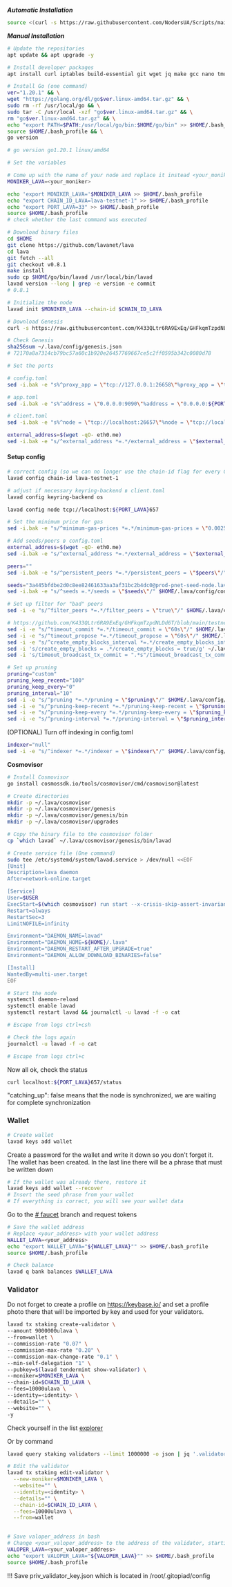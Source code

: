 ***Automatic Installation***
```bash
source <(curl -s https://raw.githubusercontent.com/NodersUA/Scripts/main/lava) && chmod +x lava && ./lava
```

***Manual Installation***
```bash
# Update the repositories
apt update && apt upgrade -y
```

```bash
# Install developer packages
apt install curl iptables build-essential git wget jq make gcc nano tmux htop nvme-cli pkg-config libssl-dev libleveldb-dev tar clang bsdmainutils ncdu unzip libleveldb-dev -y
```

```bash
# Install Go (one command)
ver="1.20.1" && \
wget "https://golang.org/dl/go$ver.linux-amd64.tar.gz" && \
sudo rm -rf /usr/local/go && \
sudo tar -C /usr/local -xzf "go$ver.linux-amd64.tar.gz" && \
rm "go$ver.linux-amd64.tar.gz" && \
echo "export PATH=$PATH:/usr/local/go/bin:$HOME/go/bin" >> $HOME/.bash_profile && \
source $HOME/.bash_profile && \
go version

# go version go1.20.1 linux/amd64
```

```bash
# Set the variables

# Come up with the name of your node and replace it instead <your_moniker>
MONIKER_LAVA=<your_moniker>

echo 'export MONIKER_LAVA='$MONIKER_LAVA >> $HOME/.bash_profile
echo "export CHAIN_ID_LAVA=lava-testnet-1" >> $HOME/.bash_profile
echo "export PORT_LAVA=33" >> $HOME/.bash_profile
source $HOME/.bash_profile
# check whether the last command was executed
```

```bash
# Download binary files
cd $HOME 
git clone https://github.com/lavanet/lava 
cd lava 
git fetch --all 
git checkout v0.8.1
make install
sudo cp $HOME/go/bin/lavad /usr/local/bin/lavad
lavad version --long | grep -e version -e commit
# 0.8.1
```

```bash
# Initialize the node
lavad init $MONIKER_LAVA --chain-id $CHAIN_ID_LAVA
```

```bash
# Download Genesis
curl -s https://raw.githubusercontent.com/K433QLtr6RA9ExEq/GHFkqmTzpdNLDd6T/main/testnet-1/genesis_json/genesis.json > $HOME/.lava/config/genesis.json

# Check Genesis
sha256sum ~/.lava/config/genesis.json
# 72170a8a7314cb79bc57a60c1b920e26457769667ce5c2ff0595b342c0080d78
```

```bash
# Set the ports

# config.toml
sed -i.bak -e "s%^proxy_app = \"tcp://127.0.0.1:26658\"%proxy_app = \"tcp://127.0.0.1:${PORT_LAVA}658\"%; s%^laddr = \"tcp://127.0.0.1:26657\"%laddr = \"tcp://127.0.0.1:${PORT_LAVA}657\"%; s%^pprof_laddr = \"localhost:6060\"%pprof_laddr = \"localhost:${PORT_LAVA}061\"%; s%^laddr = \"tcp://0.0.0.0:26656\"%laddr = \"tcp://0.0.0.0:${PORT_LAVA}656\"%; s%^prometheus_listen_addr = \":26660\"%prometheus_listen_addr = \":${PORT_LAVA}660\"%" $HOME/.lava/config/config.toml

# app.toml
sed -i.bak -e "s%^address = \"0.0.0.0:9090\"%address = \"0.0.0.0:${PORT_LAVA}90\"%; s%^address = \"0.0.0.0:9091\"%address = \"0.0.0.0:${PORT_LAVA}91\"%; s%^address = \"tcp://0.0.0.0:1317\"%address = \"tcp://0.0.0.0:1${PORT_LAVA}7\"%" $HOME/.lava/config/app.toml

# client.toml
sed -i.bak -e "s%^node = \"tcp://localhost:26657\"%node = \"tcp://localhost:${PORT_LAVA}657\"%" $HOME/.lava/config/client.toml

external_address=$(wget -qO- eth0.me)
sed -i.bak -e "s/^external_address *=.*/external_address = \"$external_address:${PORT_LAVA}656\"/" $HOME/.lava/config/config.toml
```

#### Setup config <a href="#grur" id="grur"></a>

```bash
# correct config (so we can no longer use the chain-id flag for every CLI command in client.toml)
lavad config chain-id lava-testnet-1

# adjust if necessary keyring-backend в client.toml 
lavad config keyring-backend os

lavad config node tcp://localhost:${PORT_LAVA}657

# Set the minimum price for gas
sed -i.bak -e "s/^minimum-gas-prices *=.*/minimum-gas-prices = \"0.0025ulava\"/;" ~/.lava/config/app.toml

# Add seeds/peers в config.toml
external_address=$(wget -qO- eth0.me)
sed -i.bak -e "s/^external_address *=.*/external_address = \"$external_address:26656\"/" $HOME/.lava/config/config.toml

peers=""
sed -i.bak -e "s/^persistent_peers *=.*/persistent_peers = \"$peers\"/" $HOME/.lava/config/config.toml

seeds="3a445bfdbe2d0c8ee82461633aa3af31bc2b4dc0@prod-pnet-seed-node.lavanet.xyz:26656,e593c7a9ca61f5616119d6beb5bd8ef5dd28d62d@prod-pnet-seed-node2.lavanet.xyz:26656"
sed -i.bak -e "s/^seeds =.*/seeds = \"$seeds\"/" $HOME/.lava/config/config.toml

# Set up filter for "bad" peers
sed -i -e "s/^filter_peers *=.*/filter_peers = \"true\"/" $HOME/.lava/config/config.toml

# https://github.com/K433QLtr6RA9ExEq/GHFkqmTzpdNLDd6T/blob/main/testnet-1/default_lavad_config_files/config.toml
sed -i -e "s/^timeout_commit *=.*/timeout_commit = \"60s\"/" $HOME/.lava/config/config.toml
sed -i -e "s/^timeout_propose *=.*/timeout_propose = \"60s\"/" $HOME/.lava/config/config.toml
sed -i -e "s/^create_empty_blocks_interval *=.*/create_empty_blocks_interval = \"60s\"/" $HOME/.lava/config/config.toml
sed -i 's/create_empty_blocks = .*/create_empty_blocks = true/g' ~/.lava/config/config.toml
sed -i 's/timeout_broadcast_tx_commit = ".*s"/timeout_broadcast_tx_commit = "601s"/g' ~/.lava/config/config.toml

# Set up pruning
pruning="custom"
pruning_keep_recent="100"
pruning_keep_every="0"
pruning_interval="10"
sed -i -e "s/^pruning *=.*/pruning = \"$pruning\"/" $HOME/.lava/config/app.toml
sed -i -e "s/^pruning-keep-recent *=.*/pruning-keep-recent = \"$pruning_keep_recent\"/" $HOME/.lava/config/app.toml
sed -i -e "s/^pruning-keep-every *=.*/pruning-keep-every = \"$pruning_keep_every\"/" $HOME/.lava/config/app.toml
sed -i -e "s/^pruning-interval *=.*/pruning-interval = \"$pruning_interval\"/" $HOME/.lava/config/app.toml
```

(OPTIONAL) Turn off indexing in config.toml

```bash
indexer="null"
sed -i -e "s/^indexer *=.*/indexer = \"$indexer\"/" $HOME/.lava/config/config.tomlbash
```

**Cosmovisor**

```bash
# Install Cosmovisor
go install cosmossdk.io/tools/cosmovisor/cmd/cosmovisor@latest
```

```bash
# Create directories
mkdir -p ~/.lava/cosmovisor
mkdir -p ~/.lava/cosmovisor/genesis
mkdir -p ~/.lava/cosmovisor/genesis/bin
mkdir -p ~/.lava/cosmovisor/upgrades
```

```bash
# Copy the binary file to the cosmovisor folder
cp `which lavad` ~/.lava/cosmovisor/genesis/bin/lavad
```

```bash
# Create service file (One command)
sudo tee /etc/systemd/system/lavad.service > /dev/null <<EOF
[Unit]
Description=lava daemon
After=network-online.target

[Service]
User=$USER
ExecStart=$(which cosmovisor) run start --x-crisis-skip-assert-invariants
Restart=always
RestartSec=3
LimitNOFILE=infinity

Environment="DAEMON_NAME=lavad"
Environment="DAEMON_HOME=${HOME}/.lava"
Environment="DAEMON_RESTART_AFTER_UPGRADE=true"
Environment="DAEMON_ALLOW_DOWNLOAD_BINARIES=false"

[Install]
WantedBy=multi-user.target
EOF
```

```bash
# Start the node
systemctl daemon-reload
systemctl enable lavad
systemctl restart lavad && journalctl -u lavad -f -o cat

# Escape from logs ctrl+csh
```

```bash
# Check the logs again
journalctl -u lavad -f -o cat

# Escape from logs ctrl+c
```

Now all ok, check the status

```bash
curl localhost:${PORT_LAVA}657/status
```

"catching\_up": false means that the node is synchronized, we are waiting for complete synchronization

### Wallet <a href="#2osy" id="2osy"></a>

```bash
# Create wallet
lavad keys add wallet
```

Create a password for the wallet and write it down so you don't forget it. The wallet has been created. In the last line there will be a phrase that must be written down

```bash
# If the wallet was already there, restore it
lavad keys add wallet --recover
# Insert the seed phrase from your wallet
# If everything is correct, you will see your wallet data
```

Go to the [# ](https://discord.com/channels/947911971515293759/984840062871175219)[faucet](https://discord.com/channels/963778337904427018/1059851367717556314) branch and request tokens

```bash
# Save the wallet address
# Replace <your_address> with your wallet address
WALLET_LAVA=<your_address>
echo "export WALLET_LAVA="${WALLET_LAVA}"" >> $HOME/.bash_profile
source $HOME/.bash_profile
```

```bash
# Check balance
lavad q bank balances $WALLET_LAVA
```

### Validator <a href="#zris" id="zris"></a>

Do not forget to create a profile on https://keybase.io/ and set a profile photo there that will be imported by key and used for your validators.

```bash
lavad tx staking create-validator \
--amount 9000000ulava \
--from=wallet \
--commission-rate "0.07" \
--commission-max-rate "0.20" \
--commission-max-change-rate "0.1" \
--min-self-delegation "1" \
--pubkey=$(lavad tendermint show-validator) \
--moniker=$MONIKER_LAVA \
--chain-id=$CHAIN_ID_LAVA \
--fees=10000ulava \
--identity=<identity> \
--details="" \
--website="" \
-y
```

Check yourself in the list [explorer](https://lava.exploreme.pro/validators)

Or by command

```bash
lavad query staking validators --limit 1000000 -o json | jq '.validators[] | select(.description.moniker=="<name_moniker>")' | jq
```

```bash
# Edit the validator
lavad tx staking edit-validator \
  --new-moniker=$MONIKER_LAVA \
  --website="" \
  --identity=<identity> \
  --details="" \
  --chain-id=$CHAIN_ID_LAVA \
  --fees=10000ulava \
  --from=wallet
  
```

```bash
# Save valoper_address in bash
# Change <your_valoper_address> to the address of the validator, starting with lavavaloper...
VALOPER_LAVA=<your_valoper_address>
echo "export VALOPER_LAVA="${VALOPER_LAVA}"" >> $HOME/.bash_profile
source $HOME/.bash_profile
```

!!! Save priv\_validator\_key.json which is located in /root/.gitopiad/config
